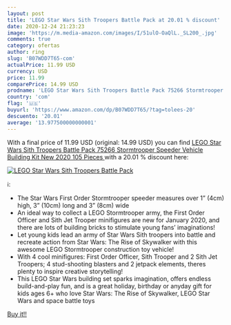 ```yaml
---
layout: post
title: 'LEGO Star Wars Sith Troopers Battle Pack at 20.01 % discount'
date: 2020-12-24 21:23:23
image: 'https://m.media-amazon.com/images/I/51ulO-OaQlL._SL200_.jpg'
comments: true
category: ofertas
author: ring
slug: 'B07WDD7T65-com'
actualPrice: 11.99 USD
currency: USD
price: 11.99
comparePrice: 14.99 USD
prodname: 'LEGO Star Wars Sith Troopers Battle Pack 75266 Stormtrooper Speeder Vehicle Building Kit  New 2020  105 Pieces '
country: 'com'
flag: '🇺🇸'
buyurl: 'https://www.amazon.com/dp/B07WDD7T65/?tag=tolees-20'
descuento: '20.01'
average: '13.977500000000001'
---
```


With a final price of 11.99 USD (original: 14.99 USD) you can find [LEGO Star Wars Sith Troopers Battle Pack 75266 Stormtrooper Speeder Vehicle Building Kit  New 2020  105 Pieces ](https://www.amazon.com/dp/B07WDD7T65/?tag=tolees-20) with a  20.01 % discount here:

[![LEGO Star Wars Sith Troopers Battle Pack](https://m.media-amazon.com/images/I/51ulO-OaQlL._SL200_.jpg)](https://www.amazon.com/dp/B07WDD7T65/?tag=tolees-20)

ℹ️:

- The Star Wars First Order Stormtrooper speeder measures over 1” (4cm) high, 3” (10cm) long and 3” (8cm) wide
- An ideal way to collect a LEGO Stormtrooper army, the First Order Officer and Sith Jet Trooper minifigures are new for January 2020, and there are lots of building bricks to stimulate young fans’ imaginations!
- Let young kids lead an army of Star Wars Sith troopers into battle and recreate action from Star Wars: The Rise of Skywalker with this awesome LEGO Stormtrooper construction toy vehicle!
- With 4 cool minifigures: First Order Officer, Sith Trooper and 2 Sith Jet Troopers; 4 stud-shooting blasters and 2 jetpack elements, theres plenty to inspire creative storytelling!
- This LEGO Star Wars building set sparks imagination, offers endless build-and-play fun, and is a great holiday, birthday or anyday gift for kids ages 6+ who love Star Wars: The Rise of Skywalker, LEGO Star Wars and space battle toys

[Buy it!!](https://www.amazon.com/dp/B07WDD7T65/?tag=tolees-20)
